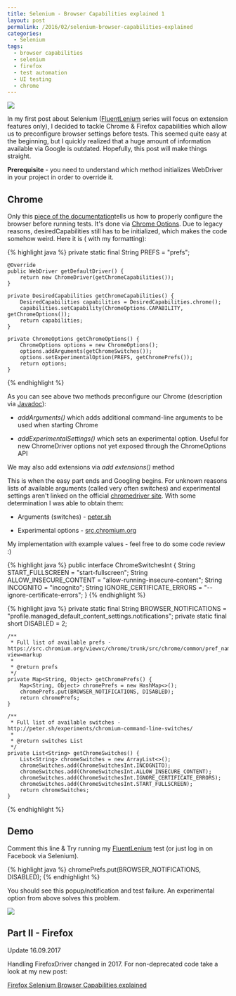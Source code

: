 ```yaml
---
title: Selenium - Browser Capabilities explained 1
layout: post
permalink: /2016/02/selenium-browser-capabilities-explained
categories:
  - Selenium
tags:
  - browser capabilities
  - selenium
  - firefox
  - test automation
  - UI testing
  - chrome 
---
```


![](/images/blog/is-this-selenium-ide.png)

In my first post about
Selenium ([FluentLenium](http://awesome-testing.blogspot.com/2016/01/introducing-fluentlenium-1.html) series will focus
on extension features only), I decided to tackle Chrome & Firefox capabilities which allow us to preconfigure browser
settings before tests. This seemed quite easy at the beginning, but I quickly realized that a huge amount of information
available via Google is outdated. Hopefully, this post will make things straight.

**Prerequisite** - you need to understand which method initializes WebDriver in your project in order to override it.

## Chrome

Only this [piece of the documentation](https://sites.google.com/a/chromium.org/chromedriver/capabilities)tells us how to
properly configure the browser before running tests. It's done
via [Chrome Options](https://github.com/SeleniumHQ/selenium/blob/master/java/client/src/org/openqa/selenium/chrome/ChromeOptions.java).
Due to legacy reasons, desiredCapabilities still has to be initialized, which makes the code somehow weird. Here it is (
with my formatting):

{% highlight java %}
private static final String PREFS = "prefs";

    @Override
    public WebDriver getDefaultDriver() {
        return new ChromeDriver(getChromeCapabilities());
    }

    private DesiredCapabilities getChromeCapabilities() {
        DesiredCapabilities capabilities = DesiredCapabilities.chrome();
        capabilities.setCapability(ChromeOptions.CAPABILITY, getChromeOptions());
        return capabilities;
    }

    private ChromeOptions getChromeOptions() {
        ChromeOptions options = new ChromeOptions();
        options.addArguments(getChromeSwitches());
        options.setExperimentalOption(PREFS, getChromePrefs());
        return options;
    }
{% endhighlight %}

As you can see above two methods preconfigure our Chrome (description
via [Javadoc](https://github.com/SeleniumHQ/selenium/blob/master/java/client/src/org/openqa/selenium/chrome/ChromeOptions.java)):

- _addArguments()_ which adds additional command-line arguments to be used when starting Chrome

- _addExperimentalSettings()_ which sets an experimental option. Useful for new ChromeDriver options not yet exposed
through the ChromeOptions API

We may also add extensions via _add extensions()_ method

This is when the easy part ends and Googling begins. For unknown reasons lists of available arguments (called very often
switches) and experimental settings aren't linked on the
official [chromedriver site](https://sites.google.com/a/chromium.org/chromedriver/getting-started). With some
determination I was able to obtain them:

- Arguments (switches) - [peter.sh](http://peter.sh/experiments/chromium-command-line-switches/)

- Experimental
options - [src.chromium.org](https://src.chromium.org/viewvc/chrome/trunk/src/chrome/common/pref_names.cc?view=markup)

My implementation with example values - feel free to do some code review :)

{% highlight java %}
public interface ChromeSwitchesInt {
    String START_FULLSCREEN = "start-fullscreen";
    String ALLOW_INSECURE_CONTENT = "allow-running-insecure-content";
    String INCOGNITO = "incognito";
    String IGNORE_CERTIFICATE_ERRORS = "--ignore-certificate-errors";
}
{% endhighlight %}

{% highlight java %}
    private static final String BROWSER_NOTIFICATIONS = "profile.managed_default_content_settings.notifications";
    private static final short DISABLED = 2;
 
    /**
     * Full list of available prefs - https://src.chromium.org/viewvc/chrome/trunk/src/chrome/common/pref_names.cc?view=markup
     *
     * @return prefs
     */
    private Map<String, Object> getChromePrefs() {
        Map<String, Object> chromePrefs = new HashMap<>();
        chromePrefs.put(BROWSER_NOTIFICATIONS, DISABLED);
        return chromePrefs;
    }

    /**
     * Full list of available switches - http://peter.sh/experiments/chromium-command-line-switches/
     *
     * @return switches List
     */
    private List<String> getChromeSwitches() {
        List<String> chromeSwitches = new ArrayList<>();
        chromeSwitches.add(ChromeSwitchesInt.INCOGNITO);
        chromeSwitches.add(ChromeSwitchesInt.ALLOW_INSECURE_CONTENT);
        chromeSwitches.add(ChromeSwitchesInt.IGNORE_CERTIFICATE_ERRORS);
        chromeSwitches.add(ChromeSwitchesInt.START_FULLSCREEN);
        return chromeSwitches;
    }
{% endhighlight %}

## Demo

Comment this line & Try running
my [FluentLenium](http://awesome-testing.blogspot.com/2016/01/introducing-fluentlenium-1.html) test (or just log in on
Facebook via Selenium).

{% highlight java %}
chromePrefs.put(BROWSER_NOTIFICATIONS, DISABLED);
{% endhighlight %}

You should see this popup/notification and test failure. An experimental option from above solves this problem.

![](/images/blog/Screenshot%2B2016-02-21%2B23.06.23.png)

## Part II - Firefox

Update 16.09.2017

Handling FirefoxDriver changed in 2017. For non-deprecated code take a look at my new post:

[Firefox Selenium Browser Capabilities explained](https://www.awesome-testing.com/2017/09/firefox-selenium-browser-capabilities.html)
